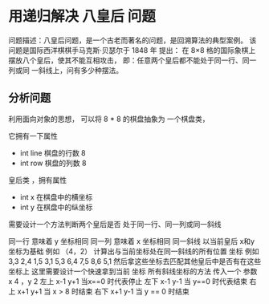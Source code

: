 # 用递归解决 八皇后 问题
问题描述：八皇后问题，是一个古老而著名的问题，是回溯算法的典型案例。
该问题是国际西洋棋棋手马克斯·贝瑟尔于 1848 年 提出：
在 8×8 格的国际象棋上摆放八个皇后，使其不能互相攻击，
即：任意两个皇后都不能处于同一行、同一列或同 一斜线上，问有多少种摆法。

## 分析问题
利用面向对象的思想，
可以将 8 * 8 的棋盘抽象为 一个棋盘类，

它拥有一下属性
* int line 棋盘的行数 8
* int row 棋盘的列数 8

皇后类 ，拥有属性

* int x 在棋盘中的横坐标
* int y 在棋盘中的纵坐标

需要设计一个方法判断两个皇后是否 处于同一行、同一列或同一斜线

同一行 意味着 y 坐标相同
同一列 意味着 x 坐标相同
同一斜线 以当前皇后 x和y 坐标为基础 例如 （4，2）
计算出与当前坐标处在同一斜线的所有位置 坐标
例如 3,3 2,4 1,5
    3,1
    5,3 6,4 7,5 8,6
    5,1 
然后拿这些坐标去匹配其他皇后中是否有在这些坐标上
这里需要设计一个快速拿到当前 坐标 所有斜线坐标的方法
传入一个 参数 x 4 ，y 2
左上 x-1 y+1 当x==0 时代表停止
左下 x-1 y-1 当 y==0 时代表结束
右上 x+1 y+1 当 x > 8 时结束
右下 x+1 y-1 当 y == 0 时结束









